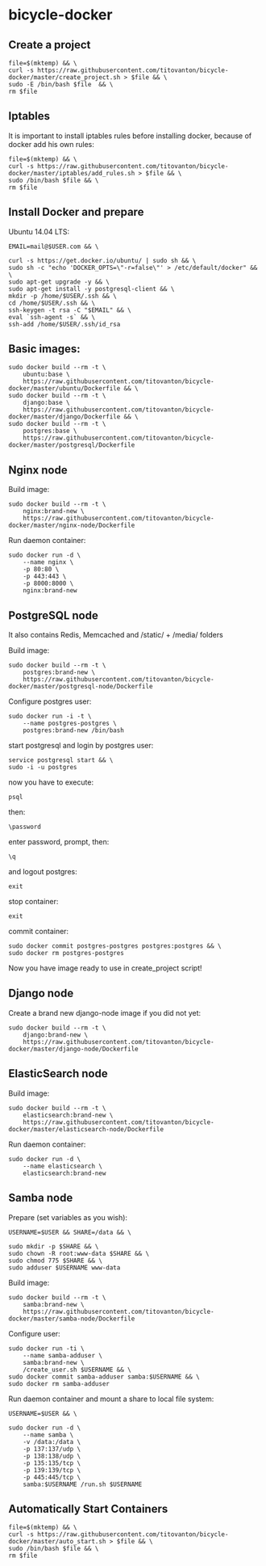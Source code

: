 # bicycle-docker

## Create a project

    file=$(mktemp) && \
    curl -s https://raw.githubusercontent.com/titovanton/bicycle-docker/master/create_project.sh > $file && \
    sudo -E /bin/bash $file  && \
    rm $file

## Iptables

It is important to install iptables rules before installing docker, because of docker add his own rules:

    file=$(mktemp) && \
    curl -s https://raw.githubusercontent.com/titovanton/bicycle-docker/master/iptables/add_rules.sh > $file && \
    sudo /bin/bash $file && \
    rm $file


## Install Docker and prepare

Ubuntu 14.04 LTS:

    EMAIL=mail@$USER.com && \

    curl -s https://get.docker.io/ubuntu/ | sudo sh && \
    sudo sh -c "echo 'DOCKER_OPTS=\"-r=false\"' > /etc/default/docker" && \
    sudo apt-get upgrade -y && \
    sudo apt-get install -y postgresql-client && \
    mkdir -p /home/$USER/.ssh && \
    cd /home/$USER/.ssh && \
    ssh-keygen -t rsa -C "$EMAIL" && \
    eval `ssh-agent -s` && \
    ssh-add /home/$USER/.ssh/id_rsa

## Basic images:

    sudo docker build --rm -t \
        ubuntu:base \
        https://raw.githubusercontent.com/titovanton/bicycle-docker/master/ubuntu/Dockerfile && \
    sudo docker build --rm -t \
        django:base \
        https://raw.githubusercontent.com/titovanton/bicycle-docker/master/django/Dockerfile && \
    sudo docker build --rm -t \
        postgres:base \
        https://raw.githubusercontent.com/titovanton/bicycle-docker/master/postgresql/Dockerfile

## Nginx node

Build image:

    sudo docker build --rm -t \
        nginx:brand-new \
        https://raw.githubusercontent.com/titovanton/bicycle-docker/master/nginx-node/Dockerfile

Run daemon container:

    sudo docker run -d \
        --name nginx \
        -p 80:80 \
        -p 443:443 \
        -p 8000:8000 \
        nginx:brand-new

## PostgreSQL node

It also contains Redis, Memcached and /static/ + /media/ folders

Build image:

    sudo docker build --rm -t \
        postgres:brand-new \
        https://raw.githubusercontent.com/titovanton/bicycle-docker/master/postgresql-node/Dockerfile

Configure postgres user:

    sudo docker run -i -t \
        --name postgres-postgres \
        postgres:brand-new /bin/bash

start postgresql and login by postgres user:

    service postgresql start && \
    sudo -i -u postgres

now you have to execute:
    
    psql

then:
    
    \password

enter password, prompt, then:

    \q

and logout postgres:

    exit

stop container:

    exit

commit container:

    sudo docker commit postgres-postgres postgres:postgres && \
    sudo docker rm postgres-postgres

Now you have image ready to use in create_project script!


## Django node

Create a brand new django-node image if you did not yet:

    sudo docker build --rm -t \
        django:brand-new \
        https://raw.githubusercontent.com/titovanton/bicycle-docker/master/django-node/Dockerfile

## ElasticSearch node

Build image:

    sudo docker build --rm -t \
        elasticsearch:brand-new \
        https://raw.githubusercontent.com/titovanton/bicycle-docker/master/elasticsearch-node/Dockerfile

Run daemon container:

    sudo docker run -d \
        --name elasticsearch \
        elasticsearch:brand-new

## Samba node

Prepare (set variables as you wish):

    USERNAME=$USER && SHARE=/data && \

    sudo mkdir -p $SHARE && \
    sudo chown -R root:www-data $SHARE && \
    sudo chmod 775 $SHARE && \
    sudo adduser $USERNAME www-data

Build image:

    sudo docker build --rm -t \
        samba:brand-new \
        https://raw.githubusercontent.com/titovanton/bicycle-docker/master/samba-node/Dockerfile

Configure user:

    sudo docker run -ti \
        --name samba-adduser \
        samba:brand-new \
        /create_user.sh $USERNAME && \
    sudo docker commit samba-adduser samba:$USERNAME && \
    sudo docker rm samba-adduser

Run daemon container and mount a share to local file system:

    USERNAME=$USER && \

    sudo docker run -d \
        --name samba \
        -v /data:/data \
        -p 137:137/udp \
        -p 138:138/udp \
        -p 135:135/tcp \
        -p 139:139/tcp \
        -p 445:445/tcp \
        samba:$USERNAME /run.sh $USERNAME

## Automatically Start Containers

    file=$(mktemp) && \
    curl -s https://raw.githubusercontent.com/titovanton/bicycle-docker/master/auto_start.sh > $file && \
    sudo /bin/bash $file && \
    rm $file